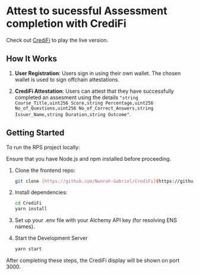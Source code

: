 # Attest to sucessful Assessment completion with CrediFi


Check out [CrediFi](https://credi-fi.vercel.app/) to play the live version.

## How It Works

1. **User Registration**: Users sign in using their own wallet. The chosen wallet is used to sign offchain attestations.

2. **CrediFi Attestation**: Users can attest that they have successfully completed an assesment using the details ```"string Course_Title,uint256 Score,string Percentage,uint256 No_of_Questions,uint256 No_of_Correct_Answers,string Issuer_Name,string Duration,string Outcome"```. 


## Getting Started

To run the RPS project locally:

Ensure that you have Node.js and npm installed before proceeding.

1. Clone the frontend repo:
   ```bash
   git clone [https://github.com/Nworah-Gabriel/CrediFi](https://github.com/Nworah-Gabriel/CrediFi)
   ```
2. Install dependencies:
   ```bash
   cd CrediFi
   yarn install
   ```
3. Set up your .env file with your Alchemy API key (for resolving ENS names).

4. Start the Development Server
   ```bash
   yarn start
   ```
After completing these steps, the CrediFi display will be shown on port 3000.
